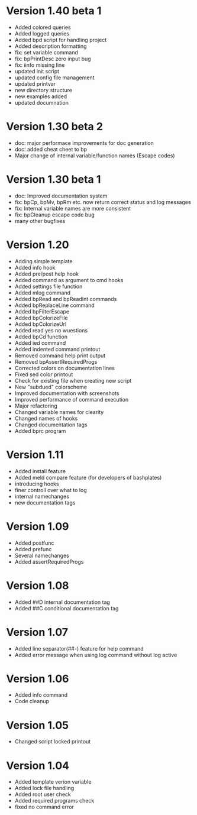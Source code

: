 # Version 1.40 beta 1
- Added colored queries
- Added logged queries
- Added bpd script for handling project
- Added description formatting
- fix: set variable command 
- fix: bpPrintDesc zero input bug
- fix: iinfo missing line   
- updated init script
- updated config file management
- updated printvar
- new directory structure
- new examples added
- updated documnation


# Version 1.30 beta 2
- doc: major performace improvements for doc generation
- doc: added cheat cheet to bp
- Major change of internal variable/function names (Escape codes)


# Version 1.30 beta 1
- doc: Improved documentation system
- fix: bpCp, bpMv, bpRm etc. now return correct status and log messages
- fix: Internal variable names are more consistent
- fix: bpCleanup escape code bug
- many other bugfixes

# Version 1.20
- Adding simple template
- Added info hook
- Added pre/post help hook
- Added command as argument to cmd hooks
- Added settings file function
- Added mlog command
- Added bpRead and bpReadInt commands
- Added bpReplaceLine command
- Added bpFilterEscape
- Added bpColorizeFile
- Added bpColorizeUrl
- Added read yes no wuestions
- Added bpCd function
- Added ied command
- Added indented command printout
- Removed command help print output
- Removed bpAssertRequiredProgs
- Corrected colors on documentation lines
- Fixed sed color printout
- Check for existing file when creating new script
- New "subdued" colorscheme
- Improved documentation with screenshots
- Improved performance of command execution
- Major refactoring
- Changed variable names for clearity
- Changed names of hooks
- Changed documentation tags
- Added bprc program
	

# Version 1.11
- Added install feature
- Added meld compare feature (for developers of bashplates)
- introducing hooks
- finer controll over what to log
- internal namechanges
- new documentation tags
	
# Version 1.09
- Added postfunc
- Added prefunc
- Several namechanges
- Added assertRequiredProgs

# Version 1.08
- Added ##D internal documentation tag
- Added ##C conditional documentation tag

# Version 1.07
- Added line separator(##-) feature for help command
- Added error message when using log command without log active

# Version 1.06
- Added info command
- Code cleanup

# Version 1.05
- Changed script locked printout

# Version 1.04
- Added template verion variable
- Added lock file handling
- Added root user check
- Added required programs check
- fixed no command error
